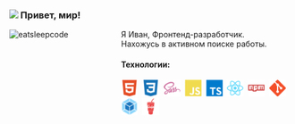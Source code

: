 <h3><img src = "https://raw.githubusercontent.com/MartinHeinz/MartinHeinz/master/wave.gif" width = 25px> Привет, мир!</h3>

<img src="https://github.com/raghavk16/raghavk16/blob/master/giphy.webp" alt="eatsleepcode" width="200" height="200" align="left" />

Я Иван, Фронтенд-разработчик.  
Нахожусь в активном поиске работы.

<h4>Технологии:</h4>
<div>
  <img src="https://github.com/devicons/devicon/blob/master/icons/html5/html5-plain.svg" title="html" alt="html" width="30" height="30"/>&nbsp;
  <img src="https://github.com/devicons/devicon/blob/master/icons/css3/css3-plain.svg" title="css" alt="css" width="30" height="30"/>&nbsp;
  <img src="https://github.com/devicons/devicon/blob/master/icons/sass/sass-original.svg" title="sass" alt="sass" width="30" height="30"/>&nbsp;
  <img src="https://github.com/devicons/devicon/blob/master/icons/javascript/javascript-plain.svg" title="js" alt="js" width="30" height="30"/>&nbsp;
  <img src="https://github.com/devicons/devicon/blob/master/icons/typescript/typescript-plain.svg" title="ts" alt="ts" width="30" height="30"/>&nbsp;
  <img src="https://github.com/devicons/devicon/blob/master/icons/react/react-original.svg" title="react" alt="react" width="30" height="30"/>&nbsp;
  <img src="https://github.com/devicons/devicon/blob/master/icons/npm/npm-original-wordmark.svg" title="npm" alt="npm" width="30" height="30"/>&nbsp;
  <img src="https://github.com/devicons/devicon/blob/master/icons/git/git-plain.svg" title="git" alt="git" width="30" height="30"/>&nbsp;
  <img src="https://github.com/devicons/devicon/blob/master/icons/webpack/webpack-original.svg" title="webpack" alt="webpack" width="30" height="30"/>&nbsp;
  <img src="https://github.com/devicons/devicon/blob/master/icons/gulp/gulp-plain.svg" title="gulp" alt="gulp" width="30" height="30"/>&nbsp;
</div>
